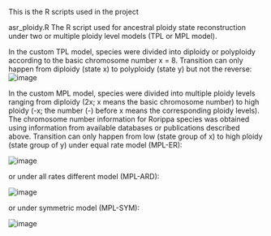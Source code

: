 This is the R scripts used in the project

asr_ploidy.R 
The R script used for ancestral ploidy state reconstruction under two or multiple ploidy level models (TPL or MPL model).

In the custom TPL model, species were divided into diploidy or polyploidy according to the basic chromosome number x = 8. Transition can only happen from diploidy (state x) to polyploidy (state y) but not the reverse:
![image](https://user-images.githubusercontent.com/48637894/169685532-497b7c48-3280-47f2-adb0-8b2eaf0847bd.png)

In the custom MPL model, species were divided into multiple ploidy levels ranging from diploidy (2x; x means the basic chromosome number) to high ploidy (-x; the number (-) before x means the corresponding ploidy levels). The chromosome number information for Rorippa species was obtained using information from available databases or publications described above. Transition can only happen from low (state group of x) to high ploidy (state group of y) 
under equal rate model (MPL-ER):

![image](https://user-images.githubusercontent.com/48637894/169685589-bec51aac-3a29-428d-bb15-4742ba223410.png)

or under all rates different model (MPL-ARD):

![image](https://user-images.githubusercontent.com/48637894/169685627-eab838f2-2e82-40b6-ab39-ac8c2f94dc6f.png)

or under symmetric model (MPL-SYM):

![image](https://user-images.githubusercontent.com/48637894/169685638-67863d13-d0e2-48c6-83bd-05e0e0fb4023.png)
